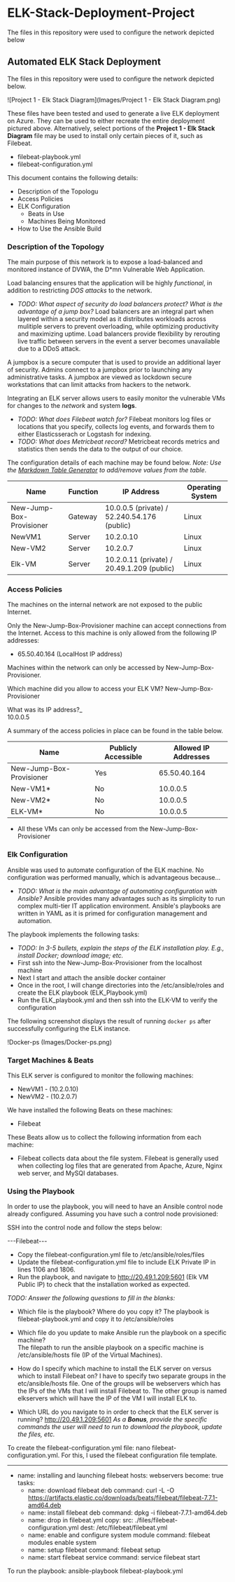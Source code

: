 # ELK-Stack-Deployment-Project
The files in this repository were used to configure the network depicted below

## Automated ELK Stack Deployment

The files in this repository were used to configure the network depicted below.

![Project 1 - Elk Stack Diagram](Images/Project 1 - Elk Stack Diagram.png)

These files have been tested and used to generate a live ELK deployment on Azure. They can be used to either recreate the entire deployment pictured above. Alternatively, select portions of the __Project 1 - Elk Stack Diagram__ file may be used to install only certain pieces of it, such as Filebeat.

  - filebeat-playbook.yml 
  - filebeat-configuration.yml

This document contains the following details:
- Description of the Topologu
- Access Policies
- ELK Configuration
  - Beats in Use
  - Machines Being Monitored
- How to Use the Ansible Build


### Description of the Topology

The main purpose of this network is to expose a load-balanced and monitored instance of DVWA, the D*mn Vulnerable Web Application.

Load balancing ensures that the application will be highly _functional_, in addition to restricting _DOS attacks_ to the network.
- _TODO: What aspect of security do load balancers protect? What is the advantage of a jump box?_
Load balancers are an integral part when layered within a security model as it distributes workloads across mulitiple servers to prevent overloading, while optimizing productivity and maximizing uptime. Load balancers provide flexibility by rerouting live traffic between servers in the event a server becomes unavailable due to a DDoS attack. 

A jumpbox is a secure computer that is used to provide an additional layer of security. Admins connect to a jumpbox prior to launching any administrative tasks. A jumpbox are viewed as lockdown secure workstations that can limit attacks from hackers to the network.

Integrating an ELK server allows users to easily monitor the vulnerable VMs for changes to the _network_ and system __logs__.
- _TODO: What does Filebeat watch for?_ Filebeat monitors log files or locations that you specify, collects log events, and forwards them to either Elasticsserach or Logstash for indexing.
- _TODO: What does Metricbeat record?_ Metricbeat records metrics and statistics then sends the data to the output of our choice.

The configuration details of each machine may be found below.
_Note: Use the [Markdown Table Generator](http://www.tablesgenerator.com/markdown_tables) to add/remove values from the table_.

| Name                     | Function | IP Address                                    | Operating System |
|--------------------------|----------|-----------------------------------------------|------------------|
| New-Jump-Box-Provisioner | Gateway  | 10.0.0.5 (private) / 52.240.54.176 (public)   | Linux            |
| NewVM1                   | Server   | 10.2.0.10                                     | Linux            |
| New-VM2                  | Server   | 10.2.0.7                                      | Linux            |
| Elk-VM                   | Server   | 10.2.0.11 (private) / 20.49.1.209 (public)    | Linux            |

### Access Policies

The machines on the internal network are not exposed to the public Internet. 

Only the New-Jump-Box-Provisioner machine can accept connections from the Internet. Access to this machine is only allowed from the following IP addresses:
- 65.50.40.164 (LocalHost IP address)

Machines within the network can only be accessed by New-Jump-Box-Provisioner.

Which machine did you allow to access your ELK VM? 
New-Jump-Box-Provisioner

What was its IP address?_  
10.0.0.5

A summary of the access policies in place can be found in the table below.

| Name                     | Publicly Accessible | Allowed IP Addresses |
|--------------------------|---------------------|----------------------|
| New-Jump-Box-Provisioner | Yes                 | 65.50.40.164         |
| New-VM1*                 | No                  | 10.0.0.5             |
| New-VM2*                 | No                  | 10.0.0.5             |
| ELK-VM*                  | No                  | 10.0.0.5             |
* All these VMs can only be accessed from the New-Jump-Box-Provisioner

### Elk Configuration
Ansible was used to automate configuration of the ELK machine. No configuration was performed manually, which is advantageous because...
- _TODO: What is the main advantage of automating configuration with Ansible?_
Ansible provides many advantages such as its simplicity to run complex multi-tier IT application environment. Ansible's playbooks are written in YAML as it is primed for configuration management and automation.

The playbook implements the following tasks:
- _TODO: In 3-5 bullets, explain the steps of the ELK installation play. E.g., install Docker; download image; etc._
-  First ssh into the New-Jump-Box-Provisioner from the localhost machine
-  Next I start and attach the ansible docker container  
-  Once in the root, I will change directories into the /etc/ansible/roles and create the ELK playbook (ELK_Playbook.yml)
-  Run the ELK_playbook.yml and then ssh into the ELK-VM to verify the configuration

The following screenshot displays the result of running `docker ps` after successfully configuring the ELK instance.

!Docker-ps (Images/Docker-ps.png)

### Target Machines & Beats
This ELK server is configured to monitor the following machines:
- NewVM1 - (10.2.0.10)
- NewVM2 - (10.2.0.7)


We have installed the following Beats on these machines:
- Filebeat 

These Beats allow us to collect the following information from each machine:
- Filebeat collects data about the file system. Filebeat is generally used when collecting log files that are generated from Apache, Azure, Nginx web server, and MySQI databases.

### Using the Playbook
In order to use the playbook, you will need to have an Ansible control node already configured. Assuming you have such a control node provisioned: 

SSH into the control node and follow the steps below:

---Filebeat---
- Copy the filebeat-configuration.yml file to /etc/ansible/roles/files
- Update the filebeat-configuration.yml file to include ELK Private IP in lines 1106 and 1806.
- Run the playbook, and navigate to http://20.49.1.209:5601 (Elk VM Public IP) to check that the installation worked as expected.

_TODO: Answer the following questions to fill in the blanks:_
- Which file is the playbook? Where do you copy it? 
The playbook is filebeat-playbook.yml and copy it to /etc/ansible/roles
- Which file do you update to make Ansible run the playbook on a specific machine?  
The filepath to run the ansible playbook on a specific machine is /etc/ansible/hosts file  (IP of the Virtual Machines). 

- How do I specify which machine to install the ELK server on versus which to install Filebeat on?
I have to specify two separate groups in the etc/ansible/hosts file. One of the groups will be webservers which has the IPs of the VMs that I will install Filebeat to. The other group is named elkservers which will have the IP of the VM I will install ELK to.

- Which URL do you navigate to in order to check that the ELK server is running?
http://20.49.1.209:5601
_As a **Bonus**, provide the specific commands the user will need to run to download the playbook, update the files, etc._

To create the filebeat-configuration.yml file: nano filebeat-configuration.yml. For this, I used the filebeat configuration file template.

---
  - name: installing and launching filebeat
    hosts: webservers
    become: true
    tasks:
    - name: download filebeat deb
      command: curl -L -O https://artifacts.elastic.co/downloads/beats/filebeat/filebeat-7.7.1-amd64.deb
    - name: install filebeat deb
      command: dpkg -i filebeat-7.7.1-amd64.deb
    - name: drop in filebeat.yml
      copy:
       src: ./files/filebeat-configuration.yml
       dest: /etc/filebeat/filebeat.yml
    - name: enable and configure system module
      command: filebeat modules enable system
    - name: setup filebeat
      command: filebeat setup
    - name: start filebeat service
      command: service filebeat start

To run the playbook: ansible-playbook filebeat-playbook.yml 
